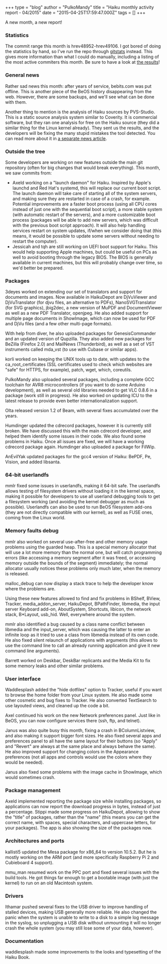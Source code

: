 +++
type = "blog"
author = "PulkoMandy"
title = "Haiku monthly activity report - 04/2015"
date = "2015-04-25T17:59:47.000Z"
tags = []
+++

A new month, a new report!

<h3>Statistics</h3>

The commit range this month is hrev48952-hrev49106. I got bored of doing the statistics by hand, so I've run the repo through <a href="http://gitstats.sourceforge.net/">gitstats</a> instead. This gives more information than what I could do manually, including a listing of the most active commiters this month. Be sure to have a look at <a href="http://pulkomandy.tk/stats-201504">the results</a>!

<!--more-->

<h3>General news</h3>

Rather sad news this month: after years of service, bebits.com was put offline. This is another piece of the BeOS history disappearing from the web. However, there are some backups, and we'll see what can be done with them.

Another thing to mention is the analysis of Haiku sources by PVS-Studio. This is a static source analysis system similar to Coverity. It is commercial software, but they ran one analysis for free on the Haiku source (they did a similar thing for the Linux kernel already). They sent us the results, and the developers will be fixing the many stupid mistakes the tool detected. You can read more about it in <a href="/news/2015-04-22_analysis_haiku_operating_system_beos_family_pvsstudio">a separate news article</a>.

<h3>Outside the tree</h3>

Some developers are working on new features outside the main git repository (often for big changes that would break everything). This month, we saw commits from:

<ul>
<li>Axeld working on a "launch daemon" for Haiku. Inspired by Apple's launchd and Red Hat's systemd, this will replace our current boot script. The launch daemon will take care of starting all of the system servers, and making sure they are restarted in case of a crash, for example. Potential improvements are a faster boot process (using all CPU cores instead of just one with the sequential boot script), a more stable system (with automatic restart of the servers), and a more customizable boot process (packages will be able to add new servers, which was difficult with the previous boot script approach). It will also help handling services restart on system updates, if/when we consider doing that (this means, it would be possible to update some servers without needing to restart the computer).</lI>
<li>Jessicah and tqh are still working on UEFI boot support for Haiku. This would help supporting Apple machines, but could be useful on PCs as well to avoid booting through the legacy BIOS. The BIOS is generally available in current machines, but this will probably change over time, so we'd better be prepared.</li>
</ul>

<h3>Packages</h3>
3deyes worked on extending our set of translators and support for documents and images. Now available in HaikuDepot are DjVuViewer and DjVuTranslator (for djvu files, an alternative to PDFs), NanoSVGTranslator (for SVG graphics), jbig2dec, a new version of MuPDF and DocumentViewer as well as a new PDF Translator, openjpeg. He also added support for multiple page documents in ShowImage, which can now be used for PDF and DjVu files (and a few other multi-page formats).

With help from diver, he also uploaded packages for GenesisCommander and an updated version of Qupzilla. They also added new packages for BeZilla (Firefox 2.0) and MailNews (Thunderbird), as well as a set of VST instruments called mda_vst (to use with Cubase or similar apps).

korli worked on keeping the UNIX tools up to date, with updates to the ca_root_certificates (SSL certificates used to check which websites are "safe" for HTTPS, for example), patch, wget, which, coreutils.

PulkoMandy also uploaded several packages, including a complete GCC toolchain for AVR8 microcontrollers (if you want to do some Arduino development), as well as several old libraries needed to get VLC 0.8.6 in a package (work still in progress). He also worked on updating ICU to the latest release to provide even better internationalization support.

Olta released version 1.2 of Beam, with several fixes accumulated over the years.

Humdinger updated the cdrecord packages, however it is currently still broken. We have discussed this with the main cdrecord developer, and helped them identify some issues in their code. We also found some problems in Haiku. Once all issues are fixed, we will have a working cdrecord package again. Humdinger also uploaded a package for FilWip.

AnEvilYak updated packages for the gcc4 version of Haiku: BePDF, Pe, Vision, and added libsanta.

<h3>64-bit userlandfs</h3>
mmlr fixed some issues in userlandfs, making it 64-bit safe. The userlandfs allows testing of filesystem drivers without loading it in the kernel space, making it possible for developers to use all userland debugging tools to get a filesystem working (and avoiding the kernel debugger as much as possible). Userlandfs can also be used to run BeOS filesystem add-ons (they are not directly compatible with our kernel), as well as FUSE ones, coming from the Linux world.

<h3>Memory faults debug</h3>

mmlr also worked on several use-after-free and other memory usage problems using the guarded heap. This is a special memory allocator that will use a lot more memory than the normal one, but will catch programming errors (like accessing a memory segment after it was freed, or accessing memory outside the bounds of the segment) immediately; the normal allocator usually notices these problems only much later, when the memory is released.

malloc_debug can now display a stack trace to help the developer know where the problems are.

Using these new features allowed to find and fix problems in BShelf, BView, Tracker, media_addon_server, HaikuDepot, BPathFinder, libmedia, the input server Keyboard add-on, AboutSystem, Shortcuts, libicon, the network stack, B*Layout, usb_hid. Well, everywhere around the system.

mmlr also identified a bug caused by a class name conflict between libmedia and the input_server, which was causing the latter to enter an infinite loop as it tried to use a class from libmedia instead of its own code. He also fixed silent relaunch of applications with arguments (this allows to use the command line to call an already running application and give it new command line arguments).

Barrett worked on Deskbar, DeskBar replicants and the Media Kit to fix some memory leaks and other similar problems.

<h3>User interface</h3>

Waddlesplash added the "hide dotfiles" option to Tracker, useful if you want to browse the home folder from your Linux system. He also made some other cosmetic and bug fixes to Tracker. He also converted TextSearch to use layouted views, and cleaned up the code a bit.

Axel continued his work on the new Network preferences panel. Just like in BeOS, you can now configure services there (ssh, ftp, and telnet).

Janus was also quite busy this month, fixing a crash in BColumnListview, and also making it support bigger font sizes. He also fixed several apps and preferences panel to all have the same layout for their buttons (so "Apply" and "Revert" are always at the same place and always behave the same). He also improved support for changing colors in the Appearance preferences (not all apps and controls would use the colors where they would be needed).

Janus also fixed some problems with the image cache in ShowImage, which would sometimes crash.

<h3>Package management</h3>

Axeld implemented reporting the package size while installing packages, so applications can now report the download progress in bytes, instead of just a percentage. Stippi made some progress on HaikuDepot, allowing to show the "title" of packages, rather than the "name" (this means you can get  the correct name, with spaces, special characters, and uppercase letters, for your packages). The app is also showing the size of the packages now.

<h3>Architectures and ports</h3>

kallisti5 updated the Mesa package for x86_64 to version 10.5.2. But he is mostly working on the ARM port (and more specifically Raspberry Pi 2 and Cubieboard 4 support).

mmu_man resumed work on the PPC port and fixed several issues with the build tools. He got things far enough to get a bootable image (with just the kernel) to run on an old Macintosh system.

<h3>Drivers</h3>

Ithamar pushed several fixes to the USB driver to improve handling of stalled devices, making USB generally more reliable. He also changed the panic when the system is unable to write to a disk to a simple log message in the syslog, so unplugging a USB disk without unmounting it will no longer crash the whole system (you may still lose some of your data, however).

<h3>Documentation</h3>

waddlesplash made some improvements to the looks and typesetting of the Haiku Book.